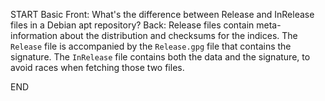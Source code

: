 START
Basic
Front: 
What's the difference between Release and InRelease files in a Debian apt repository?
Back: 
Release files contain meta-information about the distribution and checksums for the indices. The `Release` file is accompanied by the `Release.gpg` file that contains the signature. The `InRelease` file contains both the data and the signature, to avoid races when fetching those two files.
<!--ID: 1745139755255-->
END
